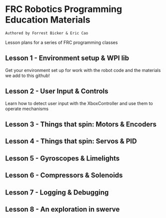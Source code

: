 # FRC Robotics Programming Education Materials

`Authored by Forrest Bicker & Eric Cao`

Lesson plans for a series of FRC programming classes

## Lesson 1 - Environment setup & WPI lib
Get your environment set up for work with the robot code and the materials we add to this github!

## Lesson 2 - User Input & Controls
Learn how to detect user input with the XboxController and use them to operate mechanisms

## Lesson 3 - Things that spin: Motors & Encoders

## Lesson 4 - Things that spin: Servos & PID

## Lesson 5 - Gyroscopes & Limelights

## Lesson 6 - Compressors & Solenoids

## Lesson 7 - Logging & Debugging

## Lesson 8 - An exploration in swerve
